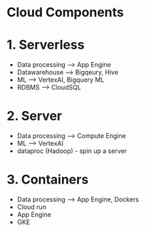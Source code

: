 
# Cloud Components


# 1. Serverless
- Data processing --> App Engine
- Datawarehouse   --> Bigqeury, Hive
- ML              --> VertexAI, Bigquery ML
- RDBMS           --> CloudSQL


# 2. Server
- Data processing --> Compute Engine
- ML              --> VertexAI
- dataproc (Hadoop) - spin up a server


# 3. Containers
- Data processing --> App Engine, Dockers
- Cloud run
- App Engine
- GKE

